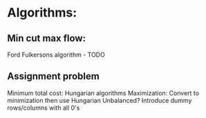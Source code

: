 # Algorithms:

## Min cut max flow:
  Ford Fulkersons algorithm - TODO

## Assignment problem
  Minimum total cost: Hungarian algorithms
  Maximization: Convert to minimization then use Hungarian
  Unbalanced? Introduce dummy rows/columns with all 0's
